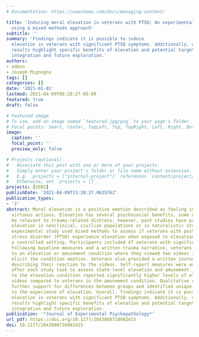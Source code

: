 ```yaml
---
# Documentation: https://wowchemy.com/docs/managing-content/

title: 'Inducing moral elevation in veterans with PTSD: An experimental investigation
  using a mixed methods approach'
subtitle: ''
summary: 'Findings indicate it is possible to induce
  elevation in veterans with significant PTSD symptoms. Additionally, qualitative
  results highlight specific benefits of elevation and potential targets for treatment
  integration and future exploration.'
authors:
- admin
- Joseph Mignogna
tags: []
categories: []
date: '2021-01-01'
lastmod: 2021-04-09T08:28:27-05:00
featured: true
draft: false

# Featured image
# To use, add an image named `featured.jpg/png` to your page's folder.
# Focal points: Smart, Center, TopLeft, Top, TopRight, Left, Right, BottomLeft, Bottom, BottomRight.
image:
  caption: ''
  focal_point: ''
  preview_only: false

# Projects (optional).
#   Associate this post with one or more of your projects.
#   Simply enter your project's folder or file name without extension.
#   E.g. `projects = ["internal-project"]` references `content/project/deep-learning/index.md`.
#   Otherwise, set `projects = []`.
projects: [VERS]
publishDate: '2021-04-09T13:28:27.063576Z'
publication_types:
- '2'
abstract: Moral elevation is a positive emotion described as feeling inspired by others?
  virtuous actions. Elevation has several psychosocial benefits, some of which may
  be relevant to trauma-related distress; however, past studies have primarily examined
  elevation in nonclinical, civilian populations or in naturalistic studies. This
  experimental study used mixed methods to assess if veterans with post-traumatic
  stress disorder (PTSD) experience elevation when exposed to elevation stimuli in
  a controlled setting. Participants included 47 veterans with significant PTSD symptoms.
  Following baseline measures and a written trauma narrative, veterans were randomized
  to an elevation or amusement condition where they viewed two videos intended to
  elicit the condition emotion. Veterans also provided a written journal response
  describing their reaction to the videos. Self-report measures were administered
  after each study task to assess state-level elevation and amusement. Veterans randomized
  to the elevation condition reported significantly higher levels of elevation after
  videos compared to veterans in the amusement condition. Qualitative results offered
  further support for differences between groups and identified unique themes related
  to the experience of elevation. Overall, findings indicate it is possible to induce
  elevation in veterans with significant PTSD symptoms. Additionally, qualitative
  results highlight specific benefits of elevation and potential targets for treatment
  integration and future exploration.
publication: '*Journal of Experimental Psychopathology*'
url_pdf: https://doi.org/10.1177/2043808720982415
doi: 10.1177/2043808720982415
---
```

